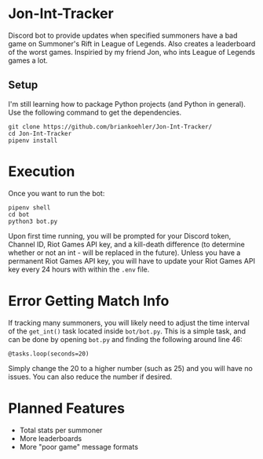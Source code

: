 # Jon-Int-Tracker
Discord bot to provide updates when specified summoners have a bad game on Summoner's Rift in League of Legends.  Also creates a leaderboard of the worst games.  Inspiried by my friend Jon, who ints League of Legends games a lot.
## Setup
I'm still learning how to package Python projects (and Python in general).  Use the following command to get the dependencies.
```
git clone https://github.com/briankoehler/Jon-Int-Tracker/
cd Jon-Int-Tracker
pipenv install
```
# Execution
Once you want to run the bot:
```
pipenv shell
cd bot
python3 bot.py
```
Upon first time running, you will be prompted for your Discord token, Channel ID, Riot Games API key, and a kill-death difference (to determine whether or not an int - will be replaced in the future).
Unless you have a permanent Riot Games API key, you will have to update your Riot Games API key every 24 hours with within the ```.env``` file.
# Error Getting Match Info
If tracking many summoners, you will likely need to adjust the time interval of the ```get_int()``` task located inside ```bot/bot.py```.  This is a simple task, and can be done by opening ```bot.py``` and finding the following around line 46:
```
@tasks.loop(seconds=20)
```
Simply change the 20 to a higher number (such as 25) and you will have no issues.  You can also reduce the number if desired.
# Planned Features
* Total stats per summoner
* More leaderboards
* More "poor game" message formats

